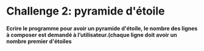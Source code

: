 # Challenge 2: pyramide d'étoile

#### Ecrire le programme pour avoir un pyramide d'étoile, le nombre des lignes à composer est demandé à l’utilisateur.(chaque ligne doit avoir un nombre premier d'étoiles

